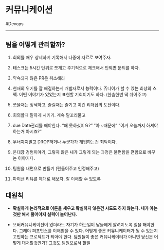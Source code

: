 # 커뮤니케이션

#Devops

---

## 팀을 어떻게 관리할까?

1.  회의를 매우 상세하게 기록해서 나중에 자료로 보여주자.

2. 테스크는 5시간 단위로 쪼개고 주기적으로 체크해서 안되면 문의를 하자.

3. 약속되지 않은 PR은 취소해라

4. 현재의 위기를 잘 해결하는게 개발자로서 능력이다. 쥬니어가 할 수 있는 최상의 스펙. 어떤 이야기가 있었는지 표현할 기회이기도 하다. (한숨한번 딱 쉬어주고)

5. 쪼을때는 정색하고, 즐길때는 즐기고 이건 리더십의 도전이다.

6. 회의할때 말하게 시키기. 계속 말꼬리물고

7. due Date관리를 해야한다. “왜 못하셨어요?” “아 ~때문에” “이거 오늘까지 하셔야 하는거 아시죠?”

8. 무너지지말고 DROP하거나 누군가가 개입하는건 최악이다.

9. 분대장 경험이야기, 그렇지 않은 내가 그렇게 되는 과정은 불편함을 편함으로 바꾸는 이야기다.

10. 팀원을 내편으로 만들기 (편들어주고 인정해주고)

11. 파이선 리뷰를 제대로 해보자. 잘 이해할 수 있도록



## 대원칙

* **확실하게 논리적으로 이론을 세우고 확실하지 않은건 시도도 하지 않는다. 내가 아는것만 해서 풀어야지 실력이 늘어난다.**

* 오버커뮤니케이션이 있더라도 자기가 하는일이 남들에게 알려지도록 일을 해야한다. 그래야 퍼포먼스를 이해받을 수 있다. 어떻게 좋은 커뮤니케이터가 될 수 있는지 고민하는 프로젝트가 되어야 한다. 팀원들이 좋은 커뮤니케이터가 아니면 당신은 어떻게 대처할것인가? 그것도 팀원으로서 할일